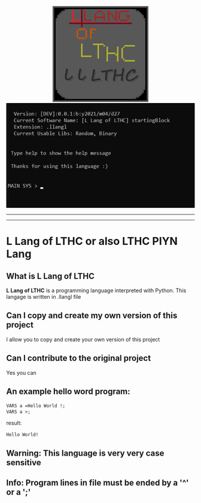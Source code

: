 <div align="center">
<img src='img/logo.png'>
<img src='img/main.py.screen.latest.png'>
<div/>
<hr/>
<div align="left">
<div/>
<hr/>

# L Lang of LTHC or also LTHC PIYN Lang

## What is L Lang of LTHC
**L Lang of LTHC** is a programming language interpreted with Python. This langage is written in .llangl file
## Can I copy and create my own version of this project
I allow you to copy and create your own version of this project
## Can I contribute to the original project
Yes you can
## An example hello word program:
```
VARS a =Hello World !;
VARS a >;
```
result:
```
Hello World!
```
## Warning: This language is very very case sensitive
## Info: Program lines in file must be ended by a '^' or a ';'